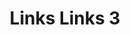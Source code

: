 ---
title:  "Links Links 3"
category: stitches
description: "This is a test."
published: true
js_gist: "b1db97edb894fb312d5d782816e94daa"
knitout_gist: "a026d7b8cbceb1e4ff308df583007a7b"
image: "assets/images/IMG_1539"
---